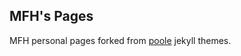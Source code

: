 ## MFH's Pages

MFH personal pages forked from [poole](https://github.com/poole/poole) jekyll themes.


